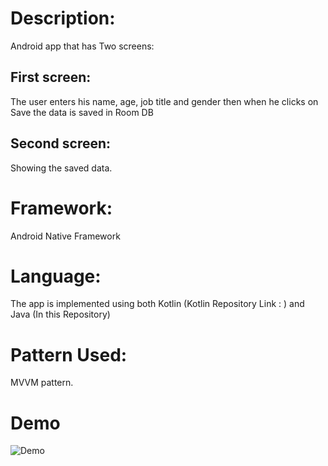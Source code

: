 # Description:
Android app that has Two screens:

## First screen:
The user enters his name, age, job title and gender then when he clicks on Save the data is saved in Room DB
## Second screen:
Showing the saved data.

# Framework: 
Android Native Framework

# Language: 
The app is implemented using both Kotlin (Kotlin Repository Link : ) and Java (In this Repository) 

# Pattern Used:
MVVM pattern.

# Demo
![Demo](https://i.imgur.com/Yq5x49j.gif)
